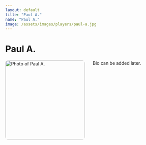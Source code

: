 ```yaml
---
layout: default
title: "Paul A."
name: "Paul A."
image: /assets/images/players/paul-a.jpg
---
```


<h1>Paul A.</h1>

<div class="content-card">
    <img src="{{ page.image | relative_url }}" alt="Photo of Paul A." style="width: 250px; height: auto; float: left; margin-right: 25px; margin-bottom: 10px; border-radius: 8px;">
    <p>Bio can be added later.</p>
    <div style="clear: both;"></div>
</div>
